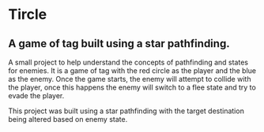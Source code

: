 # Tircle
## A game of tag built using a star pathfinding. 

A small project to help understand the concepts of pathfinding and states for enemies. It is a game of tag with the red circle as the player and the blue as the enemy. Once the game starts, the enemy will attempt to collide with the player, once this happens the enemy will switch to a flee state and try to evade the player.

This project was built using a star pathfinding with the target destination being altered based on enemy state.
